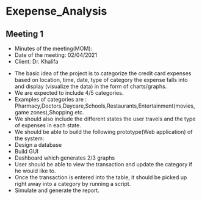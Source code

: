 # Exepense_Analysis

## Meeting 1
* Minutes of the meeting(MOM): 
* Date of the meeting: 02/04/2021
* Client: Dr. Khalifa


- The basic idea of the project is to categorize the credit card expenses based on location, time, date, type of category the expense falls into and display (visualize the data) in the form of charts/graphs. 
- We are expected to include 4/5 categories.
- Examples of categories are : Pharmacy,Doctors,Daycare,Schools,Restaurants,Entertainment(movies,game zones),Shopping etc.
- We should also include the different states the user travels and the type of expenses in each state.
- We should be able to build the following prototype(Web application) of the system:
 - Design a database
 - Build GUI
 - Dashboard which generates 2/3 graphs 
 - User should be able to view the transaction and update the category if he would like to.
 - Once the transaction is entered into the table, it should be picked up right away into a category by running a script.
 - Simulate and generate the report.
